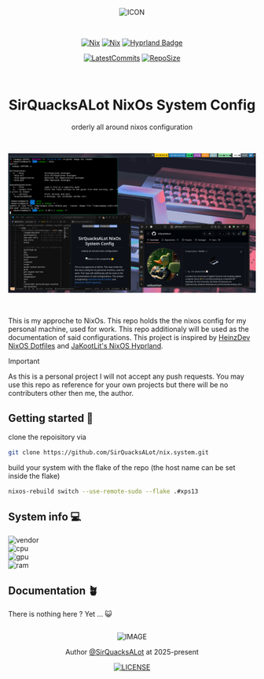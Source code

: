 <div align=center>

![ICON](https://nixos.wiki/images/thumb/2/20/Home-nixos-logo.png/207px-Home-nixos-logo.png)

<br>

[![Nix](https://img.shields.io/badge/NixOs-24.11-809fdf.svg?logo=NixOS&logoColor=809fdf&style=flat-square)](https://nixos.org/) [![Nix](https://img.shields.io/badge/Nix_Flakes-Check-809fdf.svg?logo=NixOS&logoColor=809fdf&style=flat-square)](https://nixos.org/) [![Hyprland Badge](https://img.shields.io/badge/Hyprland-stable-809fdf?logo=hyprland&logoColor=809fdf&style=flat-square)](https://hyprland.org/)

[![LatestCommits](https://img.shields.io/github/last-commit/SirQuacksALot/nix.dotfiles?color=809fdf&logo=github&logoColor=809fdf&style=flat-square)](https://github.com/SirQuacksALot/nix.dotfiles/activity) [![RepoSize](https://img.shields.io/github/repo-size/SirQuacksALot/nix.dotfiles?color=809fdf&logo=github&logoColor=809fdf&style=flat-square)](https://github.com/SirQuacksALot/nix.dotfiles)


<br>

# SirQuacksALot NixOs System Config
orderly all around nixos configuration

<br>

![where is the screenshot 🤔](current_state_screenshot.png)

<br>

</div>

This is my approche to NixOs. This repo holds the the nixos config for my personal machine, used for work. This repo additionaly will be used as the documentation of said configurations. This project is inspired by [HeinzDev NixOS Dotfiles](https://github.com/HeinzDev/Hyprland-dotfiles/tree/main) and [JaKootLit's NixOS Hyprland](https://github.com/JaKooLit/NixOS-Hyprland/tree/main?tab=readme-ov-file).

> [!IMPORTANT]
>As this is a personal project I will not accept any push requests. You may use this repo as reference for your own projects but there will be no contributers other then me, the author.

## Getting started 🚀

clone the repoisitory via

```bash
git clone https://github.com/SirQuacksALot/nix.system.git
```

build your system with the flake of the repo (the host name can be set inside the flake)

```bash
nixos-rebuild switch --use-remote-sudo --flake .#xps13 
```

## System info 💻

![vendor](https://img.shields.io/badge/MODEL-dell_xps13_9315-gray?logo=dell&logoColor=fff&labelColor=0071C5&style=flat-square)  
![cpu](https://img.shields.io/badge/CPU-12th_Gen_Intel_i5--1230U_(12)_@_4._00GHz-gray?logo=intel&logoColor=fff&labelColor=0071C5&style=flat-square)  
![gpu](https://img.shields.io/badge/GPU-Intel_Alder_Lake--UP4_GT2_[Iris_Xe_Graphics]-gray?logo=intel&logoColor=fff&labelColor=0071C5&style=flat-square)  
![ram](https://img.shields.io/badge/RAM-7569Mi_(8_GiB)-gray?logo=intel&logoColor=fff&labelColor=0071C5&style=flat-square)  

## Documentation 🪴

There is nothing here ? Yet ... 😺

<!---
## Directory Structure 📁

```none
├──home
│  ├──dot.configs
│  └──wallpapers
├──hosts
│  └──xps13-9315
│     ├──fonts
│     ├──modules
│     ├──programs
│     │   └──hypr
│     ├──scripts
│     ├──services
│     └──virtualisation
├──nixos
├──flake.nix
├──flake.lock
└──README.md
```
-->

<div align=center>

##

![IMAGE](https://raw.githubusercontent.com/catppuccin/catppuccin/main/assets/footers/gray0_ctp_on_line.svg?sanitize=true)

Author [@SirQuacksALot](https://github.com/SirQuacksALot) at 2025-present

[![LICENSE](https://img.shields.io/github/license/SirQuacksALot/nix.dotfiles?style=flat-square&logo=github)](https://github.com/SirQuacksALot/nix.dotfiles?tab=MIT-1-ov-file)
